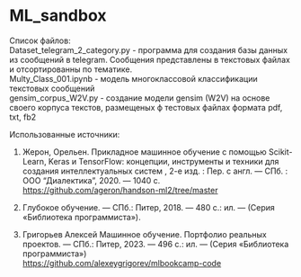 # ML_sandbox
Список файлов:<br>
Dataset_telegram_2_category.py - программа для создания базы данных из сообщений в telegram. Сообщения представлены в текстовых файлах и отсортированны по тематике. <br>
Multy_Class_001.ipynb - модель многоклассовой классификации текстовых сообщений<br>
gensim_corpus_W2V.py - создание модели gensim (W2V) на основе своего корпуса текстов, размещеных ф тестовых файлах формата pdf, txt, fb2




Использованные источники:
 1. Жерон, Орельен. Прикладное машинное обучение с помощью Scikit-Learn, Keras и TensorFlow: концепции, инструменты и техники для создания интеллектуальных систем , 2-е изд. : Пер. с англ. — СПб. : ООО “Диалектика”, 2020. — 1040 с.<br>
https://github.com/ageron/handson-ml2/tree/master
2. Глубокое обучение. — СПб.: Питер, 2018. — 480 с.: ил. — (Серия «Библиотека программиста»).<br>

3. Григорьев Алексей Машинное обучение. Портфолио реальных проектов. — СПб.: Питер, 2023. — 496 с.: ил. — (Серия «Библиотека программиста»)<br>
https://github.com/alexeygrigorev/mlbookcamp-code
